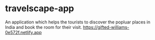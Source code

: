 # travelscape-app

An application which helps the tourists to discover the popluar places in India and book the room for their visit.
https://gifted-williams-0e572f.netlify.app
